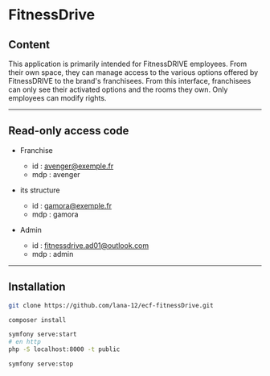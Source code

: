 # FitnessDrive 

## Content
This application is primarily intended for FitnessDRIVE employees. From their own space, they can manage access to the various options offered by FitnessDRIVE to the brand's franchisees. From this interface, franchisees can only see their activated options and the rooms they own. Only employees can modify rights.

---
## Read-only access code
- Franchise
    - id  : avenger@exemple.fr
    - mdp : avenger

- its structure 
    - id  : gamora@exemple.fr
    - mdp : gamora

- Admin
   - id  : fitnessdrive.ad01@outlook.com
   - mdp : admin

---

## Installation


``` bash
git clone https://github.com/lana-12/ecf-fitnessDrive.git

composer install

symfony serve:start
# en http
php -S localhost:8000 -t public

symfony serve:stop


```


